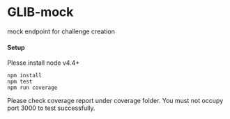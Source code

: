 # GLIB-mock
mock endpoint for challenge creation

#### Setup
Plesse install node v4.4+
```
npm install
npm test
npm run coverage
```

Please check coverage report under coverage folder. You must not occupy port 3000 to test successfully.


